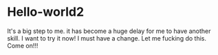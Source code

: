 # Hello-world2
It's a big step to me.
it has become a huge delay for me to have another skill. I want to try it now!
I must have a change. Let me fucking do this. Come on!!!
